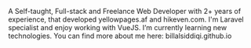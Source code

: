 A Self-taught, Full-stack and Freelance Web Developer with 2+ years of experience, that developed yellowpages.af and hikeven.com. I'm Laravel specialist and enjoy working with VueJS.
I’m currently learning new technologies.
You can find more about me here: billalsiddiqi.github.io


<!--
**billalsiddiqi/billalsiddiqi** is a ✨ _special_ ✨ repository because its `README.md` (this file) appears on your GitHub profile.

Here are some ideas to get you started:

- 🔭 I’m currently working on ...
- 🌱 I’m currently learning ...
- 👯 I’m looking to collaborate on ...
- 🤔 I’m looking for help with ...
- 💬 Ask me about ...
- 📫 How to reach me: ...
- 😄 Pronouns: ...
- ⚡ Fun fact: ...
-->
